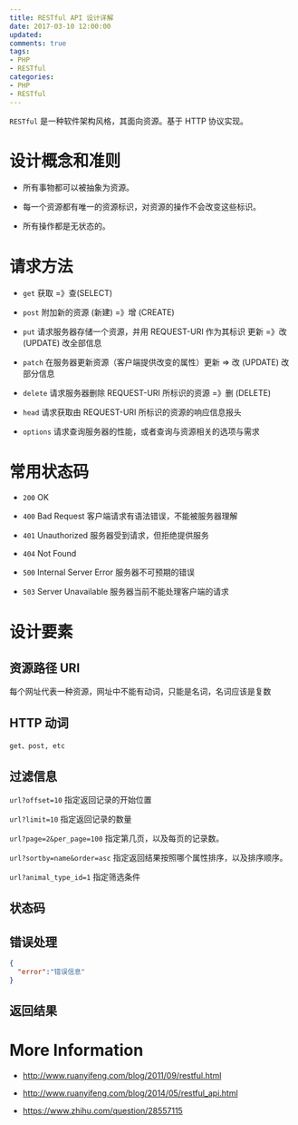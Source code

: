 ```yaml
---
title: RESTful API 设计详解
date: 2017-03-10 12:00:00
updated:
comments: true
tags:
- PHP
- RESTful
categories:
- PHP
- RESTful
---
```


`RESTful` 是一种软件架构风格，其面向资源。基于 HTTP 协议实现。

<!--more-->

# 设计概念和准则

* 所有事物都可以被抽象为资源。

* 每一个资源都有唯一的资源标识，对资源的操作不会改变这些标识。

* 所有操作都是无状态的。

# 请求方法

* `get` 获取 =》查(SELECT)

* `post` 附加新的资源 (新建) =》增 (CREATE)

* `put` 请求服务器存储一个资源，并用 REQUEST-URI 作为其标识 更新 =》改 (UPDATE) 改全部信息

* `patch` 在服务器更新资源（客户端提供改变的属性）更新 => 改 (UPDATE) 改部分信息

* `delete` 请求服务器删除 REQUEST-URI 所标识的资源 =》删 (DELETE)

* `head` 请求获取由 REQUEST-URI 所标识的资源的响应信息报头

* `options` 请求查询服务器的性能，或者查询与资源相关的选项与需求

# 常用状态码

* `200` OK

* `400` Bad Request 客户端请求有语法错误，不能被服务器理解

* `401` Unauthorized 服务器受到请求，但拒绝提供服务

* `404` Not Found

* `500` Internal Server Error 服务器不可预期的错误

* `503` Server Unavailable 服务器当前不能处理客户端的请求

# 设计要素

## 资源路径 URI

每个网址代表一种资源，网址中不能有动词，只能是名词，名词应该是复数

## HTTP 动词

`get、post, etc`

## 过滤信息

`url?offset=10` 指定返回记录的开始位置

`url?limit=10` 指定返回记录的数量

`url?page=2&per_page=100` 指定第几页，以及每页的记录数。

`url?sortby=name&order=asc` 指定返回结果按照哪个属性排序，以及排序顺序。

`url?animal_type_id=1` 指定筛选条件

## 状态码

## 错误处理

```json
{
  "error":"错误信息"
}
```

## 返回结果

# More Information

* http://www.ruanyifeng.com/blog/2011/09/restful.html

* http://www.ruanyifeng.com/blog/2014/05/restful_api.html

* https://www.zhihu.com/question/28557115
